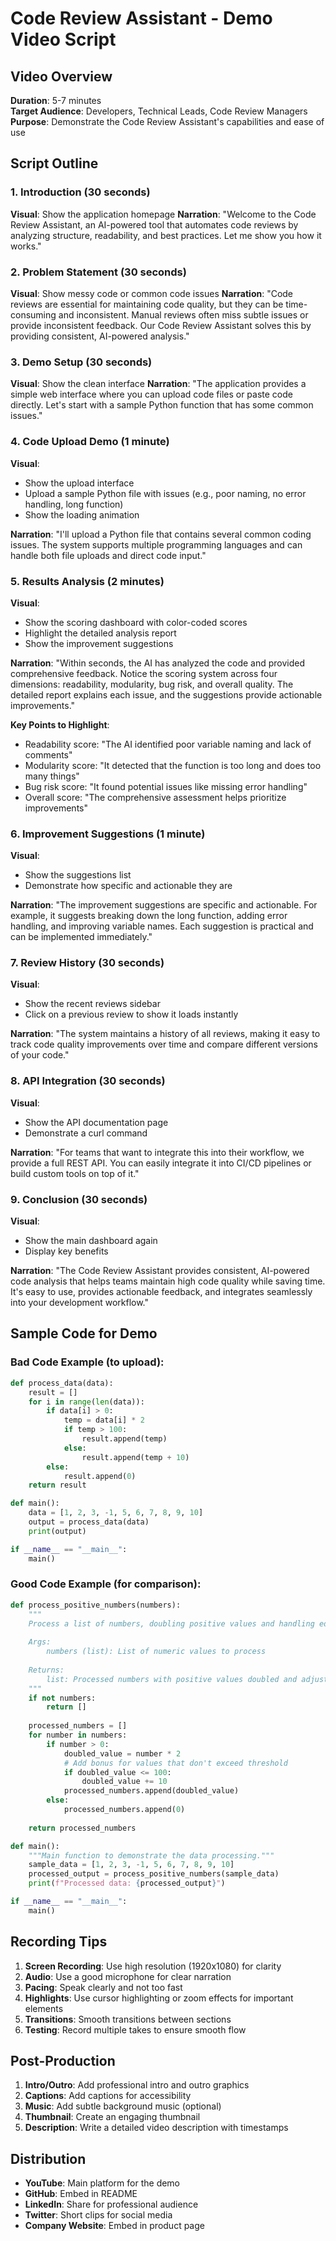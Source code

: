 # Code Review Assistant - Demo Video Script

## Video Overview
**Duration**: 5-7 minutes  
**Target Audience**: Developers, Technical Leads, Code Review Managers  
**Purpose**: Demonstrate the Code Review Assistant's capabilities and ease of use

## Script Outline

### 1. Introduction (30 seconds)
**Visual**: Show the application homepage
**Narration**: 
"Welcome to the Code Review Assistant, an AI-powered tool that automates code reviews by analyzing structure, readability, and best practices. Let me show you how it works."

### 2. Problem Statement (30 seconds)
**Visual**: Show messy code or common code issues
**Narration**: 
"Code reviews are essential for maintaining code quality, but they can be time-consuming and inconsistent. Manual reviews often miss subtle issues or provide inconsistent feedback. Our Code Review Assistant solves this by providing consistent, AI-powered analysis."

### 3. Demo Setup (30 seconds)
**Visual**: Show the clean interface
**Narration**: 
"The application provides a simple web interface where you can upload code files or paste code directly. Let's start with a sample Python function that has some common issues."

### 4. Code Upload Demo (1 minute)
**Visual**: 
- Show the upload interface
- Upload a sample Python file with issues (e.g., poor naming, no error handling, long function)
- Show the loading animation

**Narration**: 
"I'll upload a Python file that contains several common coding issues. The system supports multiple programming languages and can handle both file uploads and direct code input."

### 5. Results Analysis (2 minutes)
**Visual**: 
- Show the scoring dashboard with color-coded scores
- Highlight the detailed analysis report
- Show the improvement suggestions

**Narration**: 
"Within seconds, the AI has analyzed the code and provided comprehensive feedback. Notice the scoring system across four dimensions: readability, modularity, bug risk, and overall quality. The detailed report explains each issue, and the suggestions provide actionable improvements."

**Key Points to Highlight**:
- Readability score: "The AI identified poor variable naming and lack of comments"
- Modularity score: "It detected that the function is too long and does too many things"
- Bug risk score: "It found potential issues like missing error handling"
- Overall score: "The comprehensive assessment helps prioritize improvements"

### 6. Improvement Suggestions (1 minute)
**Visual**: 
- Show the suggestions list
- Demonstrate how specific and actionable they are

**Narration**: 
"The improvement suggestions are specific and actionable. For example, it suggests breaking down the long function, adding error handling, and improving variable names. Each suggestion is practical and can be implemented immediately."

### 7. Review History (30 seconds)
**Visual**: 
- Show the recent reviews sidebar
- Click on a previous review to show it loads instantly

**Narration**: 
"The system maintains a history of all reviews, making it easy to track code quality improvements over time and compare different versions of your code."

### 8. API Integration (30 seconds)
**Visual**: 
- Show the API documentation page
- Demonstrate a curl command

**Narration**: 
"For teams that want to integrate this into their workflow, we provide a full REST API. You can easily integrate it into CI/CD pipelines or build custom tools on top of it."

### 9. Conclusion (30 seconds)
**Visual**: 
- Show the main dashboard again
- Display key benefits

**Narration**: 
"The Code Review Assistant provides consistent, AI-powered code analysis that helps teams maintain high code quality while saving time. It's easy to use, provides actionable feedback, and integrates seamlessly into your development workflow."

## Sample Code for Demo

### Bad Code Example (to upload):
```python
def process_data(data):
    result = []
    for i in range(len(data)):
        if data[i] > 0:
            temp = data[i] * 2
            if temp > 100:
                result.append(temp)
            else:
                result.append(temp + 10)
        else:
            result.append(0)
    return result

def main():
    data = [1, 2, 3, -1, 5, 6, 7, 8, 9, 10]
    output = process_data(data)
    print(output)

if __name__ == "__main__":
    main()
```

### Good Code Example (for comparison):
```python
def process_positive_numbers(numbers):
    """
    Process a list of numbers, doubling positive values and handling edge cases.
    
    Args:
        numbers (list): List of numeric values to process
        
    Returns:
        list: Processed numbers with positive values doubled and adjusted
    """
    if not numbers:
        return []
    
    processed_numbers = []
    for number in numbers:
        if number > 0:
            doubled_value = number * 2
            # Add bonus for values that don't exceed threshold
            if doubled_value <= 100:
                doubled_value += 10
            processed_numbers.append(doubled_value)
        else:
            processed_numbers.append(0)
    
    return processed_numbers

def main():
    """Main function to demonstrate the data processing."""
    sample_data = [1, 2, 3, -1, 5, 6, 7, 8, 9, 10]
    processed_output = process_positive_numbers(sample_data)
    print(f"Processed data: {processed_output}")

if __name__ == "__main__":
    main()
```

## Recording Tips

1. **Screen Recording**: Use high resolution (1920x1080) for clarity
2. **Audio**: Use a good microphone for clear narration
3. **Pacing**: Speak clearly and not too fast
4. **Highlights**: Use cursor highlighting or zoom effects for important elements
5. **Transitions**: Smooth transitions between sections
6. **Testing**: Record multiple takes to ensure smooth flow

## Post-Production

1. **Intro/Outro**: Add professional intro and outro graphics
2. **Captions**: Add captions for accessibility
3. **Music**: Add subtle background music (optional)
4. **Thumbnail**: Create an engaging thumbnail
5. **Description**: Write a detailed video description with timestamps

## Distribution

- **YouTube**: Main platform for the demo
- **GitHub**: Embed in README
- **LinkedIn**: Share for professional audience
- **Twitter**: Short clips for social media
- **Company Website**: Embed in product page
